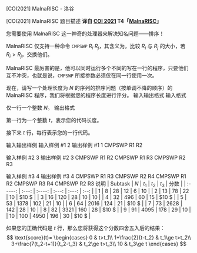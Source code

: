 



[COI2021] MalnaRISC - 洛谷














[COI2021] MalnaRISC
题目描述
**译自 [COI 2021](https://hsin.hr/coci/archive/2020_2021/) T4「[MalnaRISC](https://hsin.hr/coci/archive/2020_2021/olympiad_tasks.pdf)」**

您需要使用 MalnaRISC 这一神奇的处理器来解决知名问题——排序！

MalnaRISC 仅支持一种命令 `CMPSWP` $R_i$ $R_j$，其含义为，比较 $R_i$ 与 $R_j$ 的大小，若 $R_i>R_j$，交换他们。

MalnaRISC 最厉害的是，他可以同时运行多个不同的写在一行的程序，只要他们互不冲突，也就是说，`CMPSWP` 所接参数必须仅在同一行使用一次。

现在，请写一个处理长度为 $N$ 的序列的排序问题（按单调不降的顺序）的 MalnaRISC 程序，我们将根据您的程序长度进行评分。
输入输出格式
输入格式

仅一行一个整数 $N$。
输出格式

第一行为一个整数 $t$，表示您的代码长度。

接下来 $t$ 行，每行表示您的一行代码。

输入输出样例
输入样例 #1
2
输出样例 #1
1
CMPSWP R1 R2

输入样例 #2
3
输出样例 #2
3
CMPSWP R1 R2
CMPSWP R1 R3
CMPSWP R2 R3

输入样例 #3
4
输出样例 #3
4
CMPSWP R1 R3
CMPSWP R2 R4
CMPSWP R1 R2 CMPSWP R3 R4
CMPSWP R2 R3
说明
| Subtask |  $N$  | $t_1$  | $t_2$ | $t_3$ | 分数 |
| :-----: | :---: | :----: | :---: | :---: | :--: |
|   $1$   |  $8$  |  $28$  | $12$  |  $6$  | $10$ |
|   $2$   | $13$  |  $78$  | $22$  | $10$  | $10 $ |
|   $3$   | $16$  | $120$  | $28$  | $10$  | $10$ |
|   $4$   | $32$  | $496$  | $60$  | $15$  | $10 $ |
|   $5$   | $53$  | $1378$ | $102$ | $21$  | $10$ |
|   $6$   | $64$  | $2016$ | $124$ | $21$  | $10 $ |
|   $7$   | $73$  | $2628$ | $142$ | $28$  | $10$ |
|   $8$   | $82$  | $3321$ | $160$ | $28$  | $10 $ |
|   $9$   | $91$  | $4095$ | $178$ | $29$  | $10$ |
|  $10$   | $100$ | $4950$ | $196$ | $30$  | $10 $ |

如果您的正确代码是 $t$ 行，那么您将获得这个分数四舍五入后的结果：
$$
\text{score}(t)=
\begin{cases}
0 & t>t_1\\
1+\frac{2}{t-t_2} & t_1\ge t>t_2\\
3+\frac{7(t_2-t+1)}{t_2-t_3} & t_2\ge t>t_3\\
10 & t_3\ge t
\end{cases}
$$






